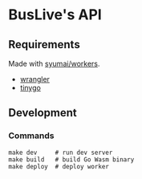 # BusLive's API

## Requirements

Made with [syumai/workers](https://github.com/syumai/workers).

- [wrangler](https://developers.cloudflare.com/workers/wrangler/)
- [tinygo](https://tinygo.org/)

## Development

### Commands

```
make dev     # run dev server
make build   # build Go Wasm binary
make deploy  # deploy worker
```
